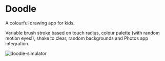 # Doodle

A colourful drawing app for kids. 

Variable brush stroke based on touch radius, colour palette (with random motion eyes!), shake to clear, random backgrounds and Photos app integration.

![doodle-simulator](https://user-images.githubusercontent.com/57953/157979313-99a59d0e-848e-42b2-bf09-2aa307fc01bd.gif)

